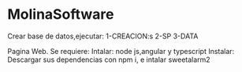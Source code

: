 # MolinaSoftware

Crear base de datos,ejecutar: 
1-CREACION:s
2-SP
3-DATA

Pagina Web.
Se requiere:
Intalar: node js,angular y typescript
Instalar: Descargar sus dependencias con npm i, e intalar sweetalarm2